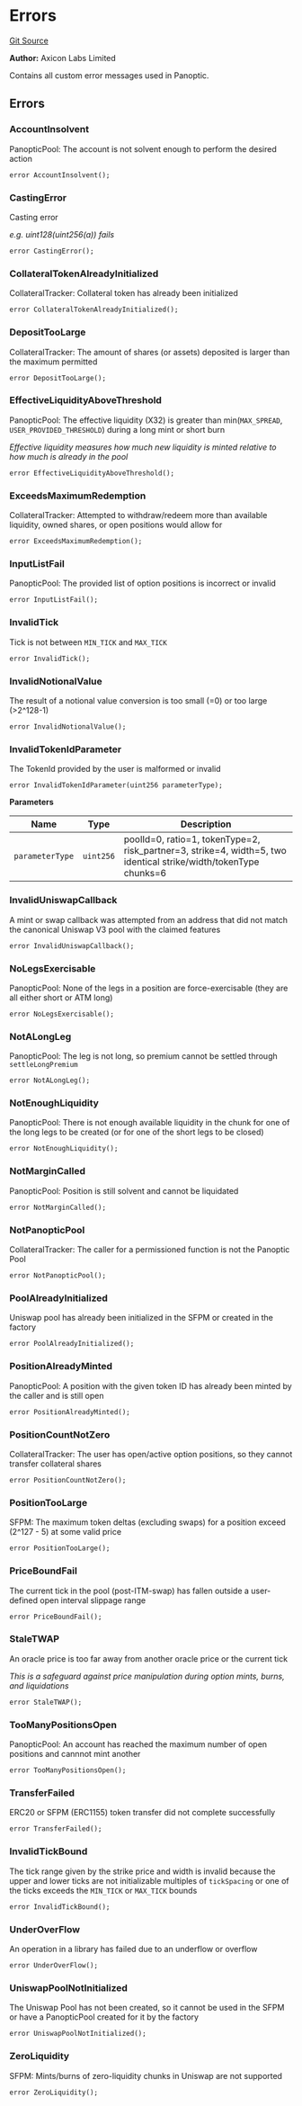 # Errors
[Git Source](https://github.com/panoptic-labs/panoptic-v1-core-private/blob/43b745d55cc99a535a2ac086cddc74a3b26c5fba/contracts/libraries/Errors.sol)

**Author:**
Axicon Labs Limited

Contains all custom error messages used in Panoptic.


## Errors
### AccountInsolvent
PanopticPool: The account is not solvent enough to perform the desired action


```solidity
error AccountInsolvent();
```

### CastingError
Casting error

*e.g. uint128(uint256(a)) fails*


```solidity
error CastingError();
```

### CollateralTokenAlreadyInitialized
CollateralTracker: Collateral token has already been initialized


```solidity
error CollateralTokenAlreadyInitialized();
```

### DepositTooLarge
CollateralTracker: The amount of shares (or assets) deposited is larger than the maximum permitted


```solidity
error DepositTooLarge();
```

### EffectiveLiquidityAboveThreshold
PanopticPool: The effective liquidity (X32) is greater than min(`MAX_SPREAD`, `USER_PROVIDED_THRESHOLD`) during a long mint or short burn

*Effective liquidity measures how much new liquidity is minted relative to how much is already in the pool*


```solidity
error EffectiveLiquidityAboveThreshold();
```

### ExceedsMaximumRedemption
CollateralTracker: Attempted to withdraw/redeem more than available liquidity, owned shares, or open positions would allow for


```solidity
error ExceedsMaximumRedemption();
```

### InputListFail
PanopticPool: The provided list of option positions is incorrect or invalid


```solidity
error InputListFail();
```

### InvalidTick
Tick is not between `MIN_TICK` and `MAX_TICK`


```solidity
error InvalidTick();
```

### InvalidNotionalValue
The result of a notional value conversion is too small (=0) or too large (>2^128-1)


```solidity
error InvalidNotionalValue();
```

### InvalidTokenIdParameter
The TokenId provided by the user is malformed or invalid


```solidity
error InvalidTokenIdParameter(uint256 parameterType);
```

**Parameters**

|Name|Type|Description|
|----|----|-----------|
|`parameterType`|`uint256`|poolId=0, ratio=1, tokenType=2, risk_partner=3, strike=4, width=5, two identical strike/width/tokenType chunks=6|

### InvalidUniswapCallback
A mint or swap callback was attempted from an address that did not match the canonical Uniswap V3 pool with the claimed features


```solidity
error InvalidUniswapCallback();
```

### NoLegsExercisable
PanopticPool: None of the legs in a position are force-exercisable (they are all either short or ATM long)


```solidity
error NoLegsExercisable();
```

### NotALongLeg
PanopticPool: The leg is not long, so premium cannot be settled through `settleLongPremium`


```solidity
error NotALongLeg();
```

### NotEnoughLiquidity
PanopticPool: There is not enough available liquidity in the chunk for one of the long legs to be created (or for one of the short legs to be closed)


```solidity
error NotEnoughLiquidity();
```

### NotMarginCalled
PanopticPool: Position is still solvent and cannot be liquidated


```solidity
error NotMarginCalled();
```

### NotPanopticPool
CollateralTracker: The caller for a permissioned function is not the Panoptic Pool


```solidity
error NotPanopticPool();
```

### PoolAlreadyInitialized
Uniswap pool has already been initialized in the SFPM or created in the factory


```solidity
error PoolAlreadyInitialized();
```

### PositionAlreadyMinted
PanopticPool: A position with the given token ID has already been minted by the caller and is still open


```solidity
error PositionAlreadyMinted();
```

### PositionCountNotZero
CollateralTracker: The user has open/active option positions, so they cannot transfer collateral shares


```solidity
error PositionCountNotZero();
```

### PositionTooLarge
SFPM: The maximum token deltas (excluding swaps) for a position exceed (2^127 - 5) at some valid price


```solidity
error PositionTooLarge();
```

### PriceBoundFail
The current tick in the pool (post-ITM-swap) has fallen outside a user-defined open interval slippage range


```solidity
error PriceBoundFail();
```

### StaleTWAP
An oracle price is too far away from another oracle price or the current tick

*This is a safeguard against price manipulation during option mints, burns, and liquidations*


```solidity
error StaleTWAP();
```

### TooManyPositionsOpen
PanopticPool: An account has reached the maximum number of open positions and cannnot mint another


```solidity
error TooManyPositionsOpen();
```

### TransferFailed
ERC20 or SFPM (ERC1155) token transfer did not complete successfully


```solidity
error TransferFailed();
```

### InvalidTickBound
The tick range given by the strike price and width is invalid
because the upper and lower ticks are not initializable multiples of `tickSpacing`
or one of the ticks exceeds the `MIN_TICK` or `MAX_TICK` bounds


```solidity
error InvalidTickBound();
```

### UnderOverFlow
An operation in a library has failed due to an underflow or overflow


```solidity
error UnderOverFlow();
```

### UniswapPoolNotInitialized
The Uniswap Pool has not been created, so it cannot be used in the SFPM or have a PanopticPool created for it by the factory


```solidity
error UniswapPoolNotInitialized();
```

### ZeroLiquidity
SFPM: Mints/burns of zero-liquidity chunks in Uniswap are not supported


```solidity
error ZeroLiquidity();
```

